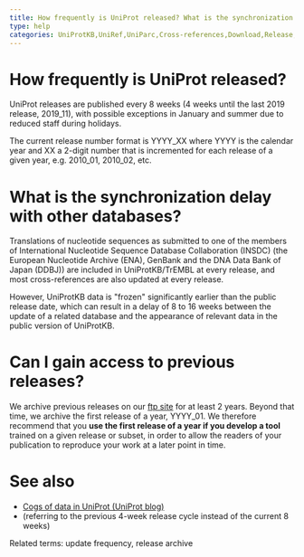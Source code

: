 ```yaml
---
title: How frequently is UniProt released? What is the synchronization delay with other databases? Can I gain access to previous releases?
type: help
categories: UniProtKB,UniRef,UniParc,Cross-references,Download,Release,faq
---
```


# How frequently is UniProt released?

UniProt releases are published every 8 weeks (4 weeks until the last 2019 release, 2019\_11), with possible exceptions in January and summer due to reduced staff during holidays.

The current release number format is YYYY\_XX where YYYY is the calendar year and XX a 2-digit number that is incremented for each release of a given year, e.g. 2010\_01, 2010\_02, etc.

# What is the synchronization delay with other databases?

Translations of nucleotide sequences as submitted to one of the members of International Nucleotide Sequence Database Collaboration (INSDC) (the European Nucleotide Archive (ENA), GenBank and the DNA Data Bank of Japan (DDBJ)) are included in UniProtKB/TrEMBL at every release, and most cross-references are also updated at every release.

However, UniProtKB data is "frozen" significantly earlier than the public release date, which can result in a delay of 8 to 16 weeks between the update of a related database and the appearance of relevant data in the public version of UniProtKB.

# Can I gain access to previous releases?

We archive previous releases on our [ftp site](https://ftp.uniprot.org/pub/databases/uniprot/previous_releases) for at least 2 years. Beyond that time, we archive the first release of a year, YYYY\_01. We therefore recommend that you **use the first release of a year if you develop a tool** trained on a given release or subset, in order to allow the readers of your publication to reproduce your work at a later point in time.

# See also

-   [Cogs of data in UniProt (UniProt blog)](https://insideuniprot.blogspot.com/2018/08/)
-   (referring to the previous 4-week release cycle instead of the current 8 weeks)

Related terms: update frequency, release archive
